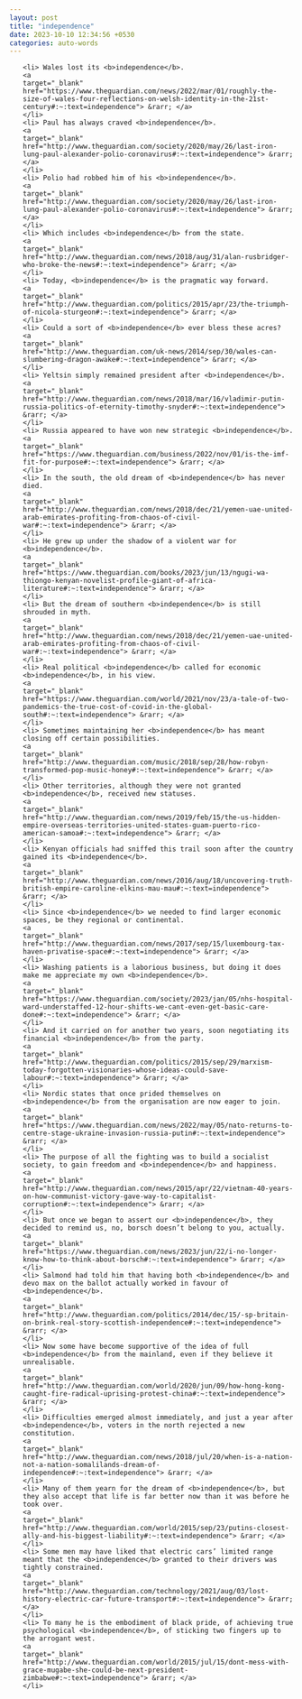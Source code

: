 ```yaml
---
layout: post
title: "independence"
date: 2023-10-10 12:34:56 +0530
categories: auto-words
---
```

<ol>

    <li> Wales lost its <b>independence</b>.
    <a 
    target="_blank" 
    href="https://www.theguardian.com/news/2022/mar/01/roughly-the-size-of-wales-four-reflections-on-welsh-identity-in-the-21st-century#:~:text=independence"> &rarr; </a>
    </li>
    <li> Paul has always craved <b>independence</b>.
    <a 
    target="_blank" 
    href="http://www.theguardian.com/society/2020/may/26/last-iron-lung-paul-alexander-polio-coronavirus#:~:text=independence"> &rarr; </a>
    </li>
    <li> Polio had robbed him of his <b>independence</b>.
    <a 
    target="_blank" 
    href="http://www.theguardian.com/society/2020/may/26/last-iron-lung-paul-alexander-polio-coronavirus#:~:text=independence"> &rarr; </a>
    </li>
    <li> Which includes <b>independence</b> from the state.
    <a 
    target="_blank" 
    href="http://www.theguardian.com/news/2018/aug/31/alan-rusbridger-who-broke-the-news#:~:text=independence"> &rarr; </a>
    </li>
    <li> Today, <b>independence</b> is the pragmatic way forward.
    <a 
    target="_blank" 
    href="http://www.theguardian.com/politics/2015/apr/23/the-triumph-of-nicola-sturgeon#:~:text=independence"> &rarr; </a>
    </li>
    <li> Could a sort of <b>independence</b> ever bless these acres?
    <a 
    target="_blank" 
    href="http://www.theguardian.com/uk-news/2014/sep/30/wales-can-slumbering-dragon-awake#:~:text=independence"> &rarr; </a>
    </li>
    <li> Yeltsin simply remained president after <b>independence</b>.
    <a 
    target="_blank" 
    href="http://www.theguardian.com/news/2018/mar/16/vladimir-putin-russia-politics-of-eternity-timothy-snyder#:~:text=independence"> &rarr; </a>
    </li>
    <li> Russia appeared to have won new strategic <b>independence</b>.
    <a 
    target="_blank" 
    href="https://www.theguardian.com/business/2022/nov/01/is-the-imf-fit-for-purpose#:~:text=independence"> &rarr; </a>
    </li>
    <li> In the south, the old dream of <b>independence</b> has never died.
    <a 
    target="_blank" 
    href="http://www.theguardian.com/news/2018/dec/21/yemen-uae-united-arab-emirates-profiting-from-chaos-of-civil-war#:~:text=independence"> &rarr; </a>
    </li>
    <li> He grew up under the shadow of a violent war for <b>independence</b>.
    <a 
    target="_blank" 
    href="https://www.theguardian.com/books/2023/jun/13/ngugi-wa-thiongo-kenyan-novelist-profile-giant-of-africa-literature#:~:text=independence"> &rarr; </a>
    </li>
    <li> But the dream of southern <b>independence</b> is still shrouded in myth.
    <a 
    target="_blank" 
    href="http://www.theguardian.com/news/2018/dec/21/yemen-uae-united-arab-emirates-profiting-from-chaos-of-civil-war#:~:text=independence"> &rarr; </a>
    </li>
    <li> Real political <b>independence</b> called for economic <b>independence</b>, in his view.
    <a 
    target="_blank" 
    href="https://www.theguardian.com/world/2021/nov/23/a-tale-of-two-pandemics-the-true-cost-of-covid-in-the-global-south#:~:text=independence"> &rarr; </a>
    </li>
    <li> Sometimes maintaining her <b>independence</b> has meant closing off certain possibilities.
    <a 
    target="_blank" 
    href="http://www.theguardian.com/music/2018/sep/28/how-robyn-transformed-pop-music-honey#:~:text=independence"> &rarr; </a>
    </li>
    <li> Other territories, although they were not granted <b>independence</b>, received new statuses.
    <a 
    target="_blank" 
    href="http://www.theguardian.com/news/2019/feb/15/the-us-hidden-empire-overseas-territories-united-states-guam-puerto-rico-american-samoa#:~:text=independence"> &rarr; </a>
    </li>
    <li> Kenyan officials had sniffed this trail soon after the country gained its <b>independence</b>.
    <a 
    target="_blank" 
    href="http://www.theguardian.com/news/2016/aug/18/uncovering-truth-british-empire-caroline-elkins-mau-mau#:~:text=independence"> &rarr; </a>
    </li>
    <li> Since <b>independence</b> we needed to find larger economic spaces, be they regional or continental.
    <a 
    target="_blank" 
    href="http://www.theguardian.com/news/2017/sep/15/luxembourg-tax-haven-privatise-space#:~:text=independence"> &rarr; </a>
    </li>
    <li> Washing patients is a laborious business, but doing it does make me appreciate my own <b>independence</b>.
    <a 
    target="_blank" 
    href="https://www.theguardian.com/society/2023/jan/05/nhs-hospital-ward-understaffed-12-hour-shifts-we-cant-even-get-basic-care-done#:~:text=independence"> &rarr; </a>
    </li>
    <li> And it carried on for another two years, soon negotiating its financial <b>independence</b> from the party.
    <a 
    target="_blank" 
    href="http://www.theguardian.com/politics/2015/sep/29/marxism-today-forgotten-visionaries-whose-ideas-could-save-labour#:~:text=independence"> &rarr; </a>
    </li>
    <li> Nordic states that once prided themselves on <b>independence</b> from the organisation are now eager to join.
    <a 
    target="_blank" 
    href="https://www.theguardian.com/news/2022/may/05/nato-returns-to-centre-stage-ukraine-invasion-russia-putin#:~:text=independence"> &rarr; </a>
    </li>
    <li> The purpose of all the fighting was to build a socialist society, to gain freedom and <b>independence</b> and happiness.
    <a 
    target="_blank" 
    href="http://www.theguardian.com/news/2015/apr/22/vietnam-40-years-on-how-communist-victory-gave-way-to-capitalist-corruption#:~:text=independence"> &rarr; </a>
    </li>
    <li> But once we began to assert our <b>independence</b>, they decided to remind us, no, borsch doesn’t belong to you, actually.
    <a 
    target="_blank" 
    href="https://www.theguardian.com/news/2023/jun/22/i-no-longer-know-how-to-think-about-borsch#:~:text=independence"> &rarr; </a>
    </li>
    <li> Salmond had told him that having both <b>independence</b> and devo max on the ballot actually worked in favour of <b>independence</b>.
    <a 
    target="_blank" 
    href="http://www.theguardian.com/politics/2014/dec/15/-sp-britain-on-brink-real-story-scottish-independence#:~:text=independence"> &rarr; </a>
    </li>
    <li> Now some have become supportive of the idea of full <b>independence</b> from the mainland, even if they believe it unrealisable.
    <a 
    target="_blank" 
    href="http://www.theguardian.com/world/2020/jun/09/how-hong-kong-caught-fire-radical-uprising-protest-china#:~:text=independence"> &rarr; </a>
    </li>
    <li> Difficulties emerged almost immediately, and just a year after <b>independence</b>, voters in the north rejected a new constitution.
    <a 
    target="_blank" 
    href="http://www.theguardian.com/news/2018/jul/20/when-is-a-nation-not-a-nation-somalilands-dream-of-independence#:~:text=independence"> &rarr; </a>
    </li>
    <li> Many of them yearn for the dream of <b>independence</b>, but they also accept that life is far better now than it was before he took over.
    <a 
    target="_blank" 
    href="http://www.theguardian.com/world/2015/sep/23/putins-closest-ally-and-his-biggest-liability#:~:text=independence"> &rarr; </a>
    </li>
    <li> Some men may have liked that electric cars’ limited range meant that the <b>independence</b> granted to their drivers was tightly constrained.
    <a 
    target="_blank" 
    href="http://www.theguardian.com/technology/2021/aug/03/lost-history-electric-car-future-transport#:~:text=independence"> &rarr; </a>
    </li>
    <li> To many he is the embodiment of black pride, of achieving true psychological <b>independence</b>, of sticking two fingers up to the arrogant west.
    <a 
    target="_blank" 
    href="http://www.theguardian.com/world/2015/jul/15/dont-mess-with-grace-mugabe-she-could-be-next-president-zimbabwe#:~:text=independence"> &rarr; </a>
    </li>